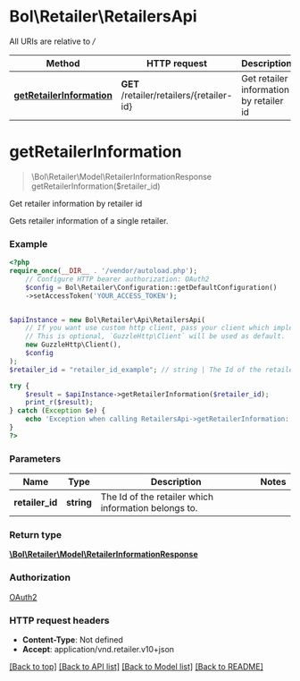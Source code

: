 # Bol\Retailer\RetailersApi

All URIs are relative to */*

Method | HTTP request | Description
------------- | ------------- | -------------
[**getRetailerInformation**](RetailersApi.md#getretailerinformation) | **GET** /retailer/retailers/{retailer-id} | Get retailer information by retailer id

# **getRetailerInformation**
> \Bol\Retailer\Model\RetailerInformationResponse getRetailerInformation($retailer_id)

Get retailer information by retailer id

Gets retailer information of a single retailer.

### Example
```php
<?php
require_once(__DIR__ . '/vendor/autoload.php');
    // Configure HTTP bearer authorization: OAuth2
    $config = Bol\Retailer\Configuration::getDefaultConfiguration()
    ->setAccessToken('YOUR_ACCESS_TOKEN');


$apiInstance = new Bol\Retailer\Api\RetailersApi(
    // If you want use custom http client, pass your client which implements `GuzzleHttp\ClientInterface`.
    // This is optional, `GuzzleHttp\Client` will be used as default.
    new GuzzleHttp\Client(),
    $config
);
$retailer_id = "retailer_id_example"; // string | The Id of the retailer which information belongs to.

try {
    $result = $apiInstance->getRetailerInformation($retailer_id);
    print_r($result);
} catch (Exception $e) {
    echo 'Exception when calling RetailersApi->getRetailerInformation: ', $e->getMessage(), PHP_EOL;
}
?>
```

### Parameters

Name | Type | Description  | Notes
------------- | ------------- | ------------- | -------------
 **retailer_id** | **string**| The Id of the retailer which information belongs to. |

### Return type

[**\Bol\Retailer\Model\RetailerInformationResponse**](../Model/RetailerInformationResponse.md)

### Authorization

[OAuth2](../../README.md#OAuth2)

### HTTP request headers

 - **Content-Type**: Not defined
 - **Accept**: application/vnd.retailer.v10+json

[[Back to top]](#) [[Back to API list]](../../README.md#documentation-for-api-endpoints) [[Back to Model list]](../../README.md#documentation-for-models) [[Back to README]](../../README.md)

